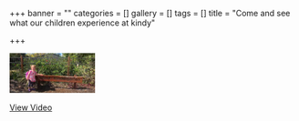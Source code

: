 +++
banner = ""
categories = []
gallery = []
tags = []
title = "Come and see what our children experience at kindy"

+++

<a href="https://drive.google.com/file/d/1FRfX1hKV83QS-stYSxzGKnDHAvzIu6Tn/view?usp=sharing">
<img alt="View Video" src="/uploads/2021/03/03/come-and-see-banner.png"  width=150" height="70"></a>

<a href="https://drive.google.com/file/d/1FRfX1hKV83QS-stYSxzGKnDHAvzIu6Tn/view?usp=sharing"> View Video </a>